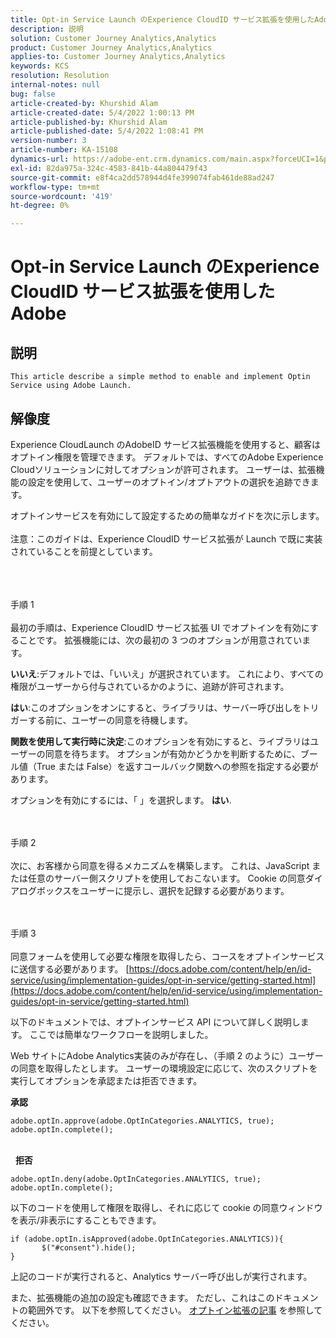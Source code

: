 ```yaml
---
title: Opt-in Service Launch のExperience CloudID サービス拡張を使用したAdobe
description: 説明
solution: Customer Journey Analytics,Analytics
product: Customer Journey Analytics,Analytics
applies-to: Customer Journey Analytics,Analytics
keywords: KCS
resolution: Resolution
internal-notes: null
bug: false
article-created-by: Khurshid Alam
article-created-date: 5/4/2022 1:00:13 PM
article-published-by: Khurshid Alam
article-published-date: 5/4/2022 1:08:41 PM
version-number: 3
article-number: KA-15108
dynamics-url: https://adobe-ent.crm.dynamics.com/main.aspx?forceUCI=1&pagetype=entityrecord&etn=knowledgearticle&id=6c0ee821-aacb-ec11-a7b5-6045bd00dbbc
exl-id: 82da975a-324c-4583-841b-44a804479f43
source-git-commit: e8f4ca2dd578944d4fe399074fab461de88ad247
workflow-type: tm+mt
source-wordcount: '419'
ht-degree: 0%

---
```


# Opt-in Service Launch のExperience CloudID サービス拡張を使用したAdobe

## 説明


`This article describe a simple method to enable and implement Optin Service using Adobe Launch.`


## 解像度


Experience CloudLaunch のAdobeID サービス拡張機能を使用すると、顧客はオプトイン権限を管理できます。 デフォルトでは、すべてのAdobe Experience Cloudソリューションに対してオプションが許可されます。 ユーザーは、拡張機能の設定を使用して、ユーザーのオプトイン/オプトアウトの選択を追跡できます。

オプトインサービスを有効にして設定するための簡単なガイドを次に示します。
<br><br>注意：このガイドは、Experience CloudID サービス拡張が Launch で既に実装されていることを前提としています。<br><br>

<br><br>手順 1<br><br>
最初の手順は、Experience CloudID サービス拡張 UI でオプトインを有効にすることです。 拡張機能には、次の最初の 3 つのオプションが用意されています。

<b>いいえ</b>:デフォルトでは、「いいえ」が選択されています。 これにより、すべての権限がユーザーから付与されているかのように、追跡が許可されます。

<b>はい</b>:このオプションをオンにすると、ライブラリは、サーバー呼び出しをトリガーする前に、ユーザーの同意を待機します。

<b>関数を使用して実行時に決定</b>:このオプションを有効にすると、ライブラリはユーザーの同意を待ちます。 オプションが有効かどうかを判断するために、ブール値（True または False）を返すコールバック関数への参照を指定する必要があります。

オプションを有効にするには、「 」を選択します。 <b>はい</b>.


<br><br>手順 2<br><br>
次に、お客様から同意を得るメカニズムを構築します。 これは、JavaScript または任意のサーバー側スクリプトを使用しておこないます。 Cookie の同意ダイアログボックスをユーザーに提示し、選択を記録する必要があります。


<br><br>手順 3<br><br>
同意フォームを使用して必要な権限を取得したら、コースをオプトインサービスに送信する必要があります。
[https://docs.adobe.com/content/help/en/id-service/using/implementation-guides/opt-in-service/getting-started.html](https://docs.adobe.com/content/help/en/id-service/using/implementation-guides/opt-in-service/getting-started.html)

以下のドキュメントでは、オプトインサービス API について詳しく説明します。 ここでは簡単なワークフローを説明しました。

Web サイトにAdobe Analytics実装のみが存在し、（手順 2 のように）ユーザーの同意を取得したとします。 ユーザーの環境設定に応じて、次のスクリプトを実行してオプションを承認または拒否できます。

<b>承認</b>


```
adobe.optIn.approve(adobe.OptInCategories.ANALYTICS, true);
adobe.optIn.complete();
```


<br> 
<b>拒否</b>


```
adobe.optIn.deny(adobe.OptInCategories.ANALYTICS, true);
adobe.optIn.complete();
```


以下のコードを使用して権限を取得し、それに応じて cookie の同意ウィンドウを表示/非表示にすることもできます。


```
if (adobe.optIn.isApproved(adobe.OptInCategories.ANALYTICS)){
       $("#consent").hide();
}
```


上記のコードが実行されると、Analytics サーバー呼び出しが実行されます。

また、拡張機能の追加の設定も確認できます。 ただし、これはこのドキュメントの範囲外です。 以下を参照してください。 [オプトイン拡張の記事](https://docs.adobe.com/content/help/en/id-service/using/implementation-guides/opt-in-service/launch.html) を参照してください。
